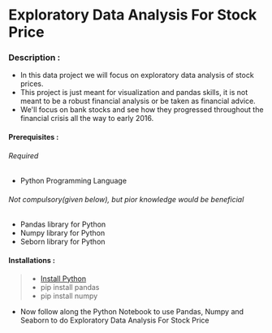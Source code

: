 # Exploratory Data Analysis For Stock Price
### Description :
- In this data project we will focus on exploratory data analysis of stock prices. 
- This project is just meant for visualization and pandas skills, it is not meant to be a robust financial analysis or be taken as financial advice.
- We'll focus on bank stocks and see how they progressed throughout the financial crisis all the way to early 2016.


#### Prerequisites :
  ###### Required 
  - Python Programming Language 

  ###### Not compulsory(given below), but pior knowledge would be beneficial 
  - Pandas library for Python
  - Numpy library for Python
  - Seborn library for Python

#### Installations :
> - [Install Python](https://www.python.org/downloads/)<br/>
> - pip install pandas <br/>
> - pip install numpy <br/>

- Now follow along the Python Notebook to use Pandas, Numpy and Seaborn to do Exploratory Data Analysis For Stock Price
